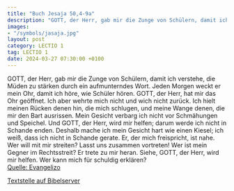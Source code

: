 ```yaml
---
title: "Buch Jesaja 50,4-9a"
description: "GOTT, der Herr, gab mir die Zunge von Schülern, damit ich verstehe, die Müden zu stärken durch ein aufmunterndes Wort. Jeden Morgen weckt er mein Ohr, damit ich höre, wie Schüler hören. GOTT, der Herr, hat mir das Ohr geöffnet. Ich aber wehrte mich nicht und wich nicht zurück. Ic...."
images:
- "/symbols/jasaja.jpg"
layout: post
category: LECTIO 1
tag: LECTIO 1
date: 2024-03-27 07:30:00 +0100
---
```

GOTT, der Herr, gab mir die Zunge von Schülern, damit ich verstehe, die Müden zu stärken durch ein aufmunterndes Wort. Jeden Morgen weckt er mein Ohr, damit ich höre, wie Schüler hören.
GOTT, der Herr, hat mir das Ohr geöffnet. Ich aber wehrte mich nicht und wich nicht zurück.
Ich hielt meinen Rücken denen hin, die mich schlugen, und meine Wange denen, die mir den Bart ausrissen.<!--more--> Mein Gesicht verbarg ich nicht vor Schmähungen und Speichel.
Und GOTT, der Herr, wird mir helfen; darum werde ich nicht in Schande enden. Deshalb mache ich mein Gesicht hart wie einen Kiesel; ich weiß, dass ich nicht in Schande gerate.
Er, der mich freispricht, ist nahe. Wer will mit mir streiten? Lasst uns zusammen vortreten! Wer ist mein Gegner im Rechtsstreit? Er trete zu mir heran.
Siehe, GOTT, der Herr, wird mir helfen. Wer kann mich für schuldig erklären?<br>
[Quelle: Evangelizo](https://evangeliumtagfuertag.org/DE/gospel)

[Textstelle auf Bibelserver](https://www.bibleserver.com/EU/Jesaja50,4-9a)

